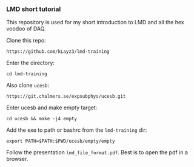 ### LMD short tutorial ###
This repository is used for my short introduction to LMD and all the hex voodoo of DAQ.

Clone this repo:
```
https://github.com/kLayz3/lmd-training
```

Enter the directory:
```
cd lmd-training
```

Also clone `ucesb`:
```
https://git.chalmers.se/expsubphys/ucesb.git
```

Enter ucesb and make empty target:
```
cd ucesb && make -j4 empty
```

Add the exe to path or bashrc from the ``lmd-training`` dir:
```
export PATH=$PATH:$PWD/ucesb/empty/empty
```

Follow the presentation `lmd_file_format.pdf`. 
Best is to open the pdf in a browser.

